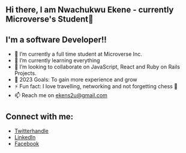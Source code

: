 ## Hi there, I am Nwachukwu Ekene - currently Microverse's Student👋

## I'm a software Developer!!

- 🔭 I’m currently a full time student at Microverse Inc.
- 🌱 I’m currently learning everything 
- 👯 I’m looking to collaborate on JavaScript, React and Ruby on Rails Projects.
- 🥅 2023 Goals: To gain more experience and grow
- ⚡ Fun fact: I love travelling, networking and not forgetting chess 🤣
- 📫 Reach me on ekens2u@gmail.com

## Connect with me:
- [Twitterhandle](https://twitter.com/ekene070)
- [LinkedIn](https://www.linkedin.com/in/nwachukwuekene/)
- [Facebook](https://web.facebook.com/ekenae.nwachukwu/)


